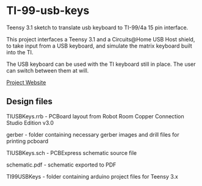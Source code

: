 # TI-99-usb-keys
Teensy 3.1 sketch to translate usb keyboard to TI-99/4a 15 pin interface.

This project interfaces a Teensy 3.1 and a Circuits@Home USB Host shield, to take input from a USB keyboard, and simulate the matrix keyboard built into the TI. 

The USB keyboard can be used with the TI keyboard still in place. The user can switch between them at will.

[Project Website](http://ti994a.cwfk.net/TiUsbKeys.html)

## Design files

TIUSBKeys.rrb - PCBoard layout from Robot Room Copper Connection Studio Edition v3.0

gerber - folder containing necessary gerber images and drill files for printing pcboard

TIUSBKeys.sch - PCBExpress schematic source file

schematic.pdf - schematic exported to PDF

TI99USBKeys - folder containing arduino project files for Teensy 3.x


